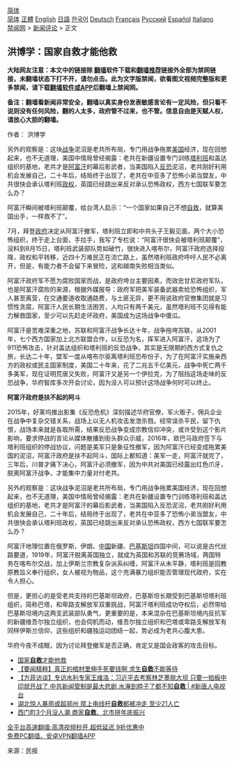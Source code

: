  <!-- 面包屑导航 --> <div class="breadcrumb"><!-- GTranslate: https://gtranslate.io/ -->  <div class="switcher notranslate">  <div class="selected">  <a href="#" onclick="return false;"> 简体</a>  </div>  <div class="option">  <a href="https://www.bannedbook.org" onclick="doGTranslate('zh-CN|zh-CN');jQuery('div.switcher div.selected a').html(jQuery(this).html());return false;" title="简体中文" class="nturl selected"> 简体</a>  <a href="https://www.bannedbook.org/zh-tw/" onclick="doGTranslate('zh-CN|zh-TW');jQuery('div.switcher div.selected a').html(jQuery(this).html());return false;" title="繁體中文" class="nturl"> 正體</a>  <a href="https://www.bannedbook.org/en/" onclick="doGTranslate('zh-CN|en');jQuery('div.switcher div.selected a').html(jQuery(this).html());return false;" title="English" class="nturl"> English</a>  <a href="https://www.bannedbook.org/ja/" onclick="doGTranslate('zh-CN|ja');jQuery('div.switcher div.selected a').html(jQuery(this).html());return false;" title="日本語" class="nturl"> 日語</a>  <a href="https://www.bannedbook.org/ko/" onclick="doGTranslate('zh-CN|ko');jQuery('div.switcher div.selected a').html(jQuery(this).html());return false;" title="한국어" class="nturl"> 한국어</a>  <a href="https://www.bannedbook.org/de/" onclick="doGTranslate('zh-CN|de');jQuery('div.switcher div.selected a').html(jQuery(this).html());return false;" title="Deutsch" class="nturl"> Deutsch</a>  <a href="https://www.bannedbook.org/fr/" onclick="doGTranslate('zh-CN|fr');jQuery('div.switcher div.selected a').html(jQuery(this).html());return false;" title="Français" class="nturl"> Français</a>  <a href="https://www.bannedbook.org/ru/" onclick="doGTranslate('zh-CN|ru');jQuery('div.switcher div.selected a').html(jQuery(this).html());return false;" title="Русский" class="nturl"> Русский</a>  <a href="https://www.bannedbook.org/es/" onclick="doGTranslate('zh-CN|es');jQuery('div.switcher div.selected a').html(jQuery(this).html());return false;" title="Español" class="nturl"> Español</a>  <a href="https://www.bannedbook.org/it/" onclick="doGTranslate('zh-CN|it');jQuery('div.switcher div.selected a').html(jQuery(this).html());return false;" title="Italiano" class="nturl"> Italiano</a>  </div>  </div>      <div class='breadcrumb-sub'><!-- Breadcrumb NavXT 6.3.0 --> <a href="https://www.bannedbook.org/" class="home">禁闻网</a> &gt; <a href="https://www.bannedbook.org/bnews/comments/" class="category">新闻评论</a> &gt; 正文</div></div><h2>洪博学：国家自救才能他救</h2> <p class="notice"><b>大陆网友注意：本文中的链接除 <a href="https://github.com/bannedbook/fanqiang" >翻墙</a>软件下载和<a href="https://github.com/killgcd/justmysocks/blob/master/README.md">翻墙推荐</a>链接外全部为禁网链接，未翻墙状态下打不开，请勿点击。此为文字版禁闻，欲看图文视频完整版和更多禁闻，请下载<a href="https://github.com/bannedbook/fanqiang">翻墙软件或APP</a>后翻墙上禁闻网。</p><p>备注：翻墙看新闻非常安全，翻墙以真实身份发表敏感言论有一定风险，但只看不说则没有任何风险，翻的人太多，政府管不过来，也不管。信息自由是天赋人权，请放心大胆的翻墙。</b></p>  <div class="entry"> <p>作者： 洪博学</p> <p id="summary">另外的观察是：这块<a href="https://www.bannedbook.org/bnews/tag/%E6%88%98%E4%BA%89/" class="st_tag internal_tag" rel="tag" title="标签 战争 下的日志">战争</a>泥沼是老共所布局，专门用战争拖累<a href="https://www.bannedbook.org/bnews/tag/%e7%be%8e%e5%9b%bd/" class="st_tag internal_tag" rel="tag" title="标签 美国 下的日志">美国</a>经济，现在回想起来，也不无道理，美国中情局曾经揭露：老共在新疆设置专门训练<a href="https://www.bannedbook.org/bnews/tag/%e5%a1%94%e5%88%a9%e7%8f%ad/" class="st_tag internal_tag" rel="tag" title="标签 塔利班 下的日志">塔利班</a>和盖达组织的基地，老共才是<a href="https://www.bannedbook.org/bnews/tag/%e9%98%bf%e5%af%8c%e6%b1%97/" class="st_tag internal_tag" rel="tag" title="标签 阿富汗 下的日志">阿富汗</a>的幕后影武者，当美国陷入<a href="https://www.bannedbook.org/bnews/tag/%e5%8f%8d%e6%81%90/" class="st_tag internal_tag" rel="tag" title="标签 反恐 下的日志">反恐</a>泥沼，老共刚好利用机会发展自己，二十年后，结局终于出现了，老共在中亚多了恐怖小弟当盟友，中共很快会承认塔利班<a href="https://www.bannedbook.org/bnews/tag/%e6%94%bf%e6%9d%83/" class="st_tag internal_tag" rel="tag" title="标签 政权 下的日志">政权</a>，英国已经跳出来反对承认恐怖政权，西方七国联军要怎么办？</p> <p id="conimg">阿富汗瞬间被塔利班颠覆，给台湾人启示：“一个国家如果自己不想<a href="https://www.bannedbook.org/bnews/tag/%E8%87%AA%E6%95%91/" class="st_tag internal_tag" rel="tag" title="标签 自救 下的日志">自救</a>，就算美国出手，一样救不了”。</p>  <p>7月，拜登<a href="https://www.bannedbook.org/bnews/tag/%e6%94%bf%e5%ba%9c/" class="st_tag internal_tag" rel="tag" title="标签 政府 下的日志">政府</a>决定从阿富汗撤军，塔利班立即和中共头子王毅见面，两个大小恐怖组织，终于走上台面，手拉手，我写了专栏说：“阿富汗很快会被塔利班颠覆”，没料到8月15日，塔利班武装部队势如破竹，很快进入喀布尔，阿富汗政府选择投降，政权和平转移，近四十万难民正在流亡路上，虽然塔利班政府呼吁人民不必离开，但是，有能力者不会留下来冒险，这和越南失败相当类似。</p> <p>阿富汗政府军不愿为腐败国家而战，是政府垮台主要因素，而效忠甘尼政府军队，也是阿富汗腐败的来源，根据外媒报导：政府军把美军装备武器卖给恐怖组织，军人甚至离营，在交通要道收取通路费，与土匪无异，更不用说政府官僚集团就是习惯性贪腐，阿富汗人民长期生活困苦，人均只有两千美元，虽然塔利班不见得有能力解救国家，至少可以先赶走坏政府，美国成为这场战争中傻瓜。</p> <p>阿富汗是苦难深重之地，苏联和阿富汗战争长达十年，战争拖垮苏联，从2001年，七个西方国家加上北方联盟合作，以反恐为名，挥军进入阿富汗，这场为了911恐怖攻击，针对盖达组织和塔利班的反恐战争，其实是无限期的西方式复仇之旅，长达二十年，盟军一度从喀布尔驱离塔利班恐布份子，为了在阿富汗实施亲西方的政权或民主国家制度，美国二十年来，花了二兆五千亿美元，战争中死亡两千多美军，现在证明荒唐又失败，阿富汗又是另一个伊拉克，为了阻挡这场走味的反恐战争，华府智库多次开会讨论，因为没人可以预计这场战争何时可以终止。</p>  <p><strong>阿富汗政府是扶不起的阿斗</strong></p> <p>2015年，好莱坞推出影集《反恐危机》深刻描述华府官僚，军火贩子，佣兵企业在战争中复杂交错关系，战场上以无人机攻击发泄杀戮，经常误杀平民，留下仇恨，战场本来就是各取所需，结果反恐战争变成宗教信仰冲突，或许受到这个影片影响，要求停战的言论从媒体散播到街头群众示威，2016年，欧巴马政府签下与塔利班组织的停战协议，问题是美军只是象征性撤军，因为阿富汗已经变成拖累美国的泥沼，阿富汗政府是扶不起阿斗，国际上都知道：美军一走，阿富汗就完了，三年后，川普才痛下决心，阿富汗必须撤军，因为中共对美国已经露出红色爪牙，脱离阿富汗战争，才能集中力量对付老共。</p> <p>另外的观察是：这块战争泥沼是老共所布局，专门用战争拖累美国经济，现在回想起来，也不无道理，美国中情局曾经揭露：老共在新疆设置专门训练塔利班和盖达组织的基地，老共才是阿富汗的幕后影武者，当美国陷入反恐泥沼，老共刚好利用机会发展自己，二十年后，结局终于出现了，老共在中亚多了恐怖小弟当盟友，中共很快会承认塔利班政权，英国已经跳出来反对承认恐怖政权，西方七国联军要怎么办？</p>  <p>阿富汗地理位置在俄罗斯、伊朗、<span class='wp_keywordlink_affiliate'><a href="https://www.bannedbook.org/" title="中国" target="_blank">中国</a></span>新疆、<a href="https://www.bannedbook.org/bnews/tag/%e5%b7%b4%e5%9f%ba%e6%96%af%e5%9d%a6/" class="st_tag internal_tag" rel="tag" title="标签 巴基斯坦 下的日志">巴基斯坦</a>四国中间，可以说是古代丝路要道，1919年，阿富汗脱离英国独立，就成为英国和苏联的竞赛场域，两国特务在喀布尔交战，加上伊斯兰宗教复杂派系纠缠，阿富汗从未平静，塔利班是回教原教旨义奉行组织，女人被视为物品，这个充满暴力组织能否管理现代政府，实在令人担心。</p> <p>但是，更担心的是受老共支持的巴基斯坦政府，巴基斯坦长期受到巴基斯坦塔利班组织，简称巴塔，和卑路支解放军双重挑战，阿富汗塔利班成功夺权后，必然带给巴基斯坦境内这两支武装部队勇气，更重要的是，本来混杂在巴基斯坦境内反抗军的新疆维吾尔独立组织，也会伺机而动，维吾尔独立组织和巴塔或卑路支解放军有同样伊斯兰信仰，这些组织和疆独运动团结一起，势必成为老共心腹大患。</p> <p>华府今夜不成眠，因为讨论拜登撤军是否正确，肯定又是国会政客的攻击目标。</p>  <ul class='op-related-articles' title='相关阅读'> <li><a href='https://www.bannedbook.org/bnews/ssgc/20210819/1609096.html' target='_blank'>国家<b>自救</b>才能他救</a></li> <li><a href='https://www.bannedbook.org/bnews/comments/20210819/1609073.html' target='_blank'>【要闻精粹】真正的棺材里伸手死要钱啊 求生<b>自救</b>不能等待</a></li> <li><a href='https://www.bannedbook.org/bnews/bannedvideo/20210819/1608851.html' target='_blank'>【方菲访谈】专访水利专家王维洛：习近平去考察林芝墨脱大坝 只要一拍板中印就开战了 中共新闻管制是最大悲剧 水淹到脖子了都不知<b>自救</b> | #新唐人电视台</a></li> <li><a href='https://www.bannedbook.org/bnews/comments/20210813/1605596.html' target='_blank'>湖北惊人暴雨或超郑州 爬上电线杆<b>自救</b>都被冲走 至少21人亡</a></li> <li><a href='https://www.bannedbook.org/bnews/taiwannews/20210811/1604238.html' target='_blank'>西门町3个月没人潮 商家<b>自救</b>、北市拼年底振兴</a></li> </ul> <p class="texttj"> <a href="https://github.com/bannedbook/fanqiang/wiki/V2ray%E6%9C%BA%E5%9C%BA" target="_blank">全平台高速翻墙:高清视频秒开,超低延迟,9折优惠中</a><br/> <a href="https://github.com/bannedbook/fanqiang/wiki/%E7%A6%81%E9%97%BB%E7%BD%91%E5%AE%89%E5%8D%93%E7%BF%BB%E5%A2%99%E6%96%B0%E9%97%BBAPP" target="_blank">免费PC翻墙、安卓VPN翻墙APP</a></p><p> 来源：民报 </p><a name='sharetosocial'></a>  <div style="margin-bottom:5px;padding-bottom:5px;clear:both"> <div id="archive-pix-1" class="banner-ads"> <!-- AuctionX Display platform tag START --> <div id="26318x728x90x621x_ADSLOT2" clicktrack="%%CLICK_URL_ESC%%"></div> <!-- AuctionX Display platform tag END --> </div> <div id="archive-pix-2" class="banner-ads"> <!-- AuctionX Display platform tag START --> <div id="26315x300x250x621x_ADSLOT2" clicktrack="%%CLICK_URL_ESC%%"></div> <!-- AuctionX Display platform tag END --> </div> </div>  <div id="archive-pix-1" class="banner-ads"> <!-- AuctionX Display platform tag START --> <div id="26318x728x90x621x_ADSLOT3" clicktrack="%%CLICK_URL_ESC%%"></div> <!-- AuctionX Display platform tag END --> </div> </div><!--END ENTRY--> 